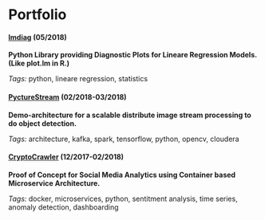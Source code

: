 # Portfolio

#### [lmdiag](https://github.com/dynobo/lmdiag) (05/2018)
**Python Library providing Diagnostic Plots for Lineare Regression Models. (Like plot.lm in R.)**

*Tags:* python, lineare regression, statistics

#### [PyctureStream](https://github.com/dynobo/PyctureStream) (02/2018-03/2018)
**Demo-architecture for a scalable distribute image stream processing to do object detection.**

*Tags:* architecture, kafka, spark, tensorflow, python, opencv, cloudera

#### [CryptoCrawler](https://github.com/dynobo/CryptoCrawler) (12/2017-02/2018)
**Proof of Concept for Social Media Analytics using Container based Microservice Architecture.**

*Tags:* docker, microservices, python, sentitment analysis, time series, anomaly detection, dashboarding
